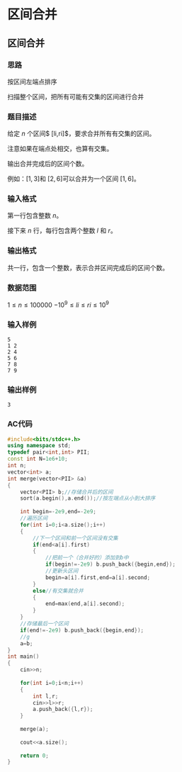 # 区间合并



## 区间合并

### 思路

按区间左端点排序

扫描整个区间，把所有可能有交集的区间进行合并

### 题目描述

给定 $n$ 个区间$ [li,ri]$，要求合并所有有交集的区间。

注意如果在端点处相交，也算有交集。

输出合并完成后的区间个数。

例如：$[1,3]$和 $[2,6]$可以合并为一个区间 $[1,6]$。

### 输入格式

第一行包含整数 $n$。

接下来 $n$ 行，每行包含两个整数 $l$ 和 $r$。

### 输出格式

共一行，包含一个整数，表示合并区间完成后的区间个数。

### 数据范围

$1≤n≤100000$
$−10^9≤ li≤ri ≤10^9$

### 输入样例

```
5
1 2
2 4
5 6
7 8
7 9
```

### 输出样例

```
3
```

### AC代码

```c++
#include<bits/stdc++.h>
using namespace std;
typedef pair<int,int> PII;
const int N=1e6+10;
int n;
vector<int> a;
int merge(vector<PII> &a)
{
    vector<PII> b;//存储合并后的区间
    sort(a.begin(),a.end());//按左端点从小到大排序
    
    int begin=-2e9,end=-2e9;
    //遍历区间
    for(int i=0;i<a.size();i++)
    {
        //下一个区间和前一个区间没有交集
        if(end<a[i].first)
        {
            //把前一个（合并好的）添加到b中
            if(begin!=-2e9) b.push_back({begin,end});
            //更新头区间
            begin=a[i].first,end=a[i].second;
        }
        else//有交集就合并
        {
            end=max(end,a[i].second);
        }
    }
    //存储最后一个区间
    if(end!=-2e9) b.push_back({begin,end});
    //g
    a=b;
}
int main()
{
    cin>>n;
    
    for(int i=0;i<n;i++)
    {
        int l,r;
        cin>>l>>r;
        a.push_back({l,r});
    }
    
    merge(a);
    
    cout<<a.size();
    
    return 0;
}

```

